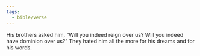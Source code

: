```yaml
---
tags:
  - bible/verse
---
```

His brothers asked him, “Will you indeed reign over us? Will you indeed have dominion over us?” They hated him all the more for his dreams and for his words.